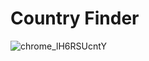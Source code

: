 # Country Finder

![chrome_lH6RSUcntY](https://user-images.githubusercontent.com/54631891/157167100-8e338e95-bcad-4a84-b7bb-41f64c740f75.png)

